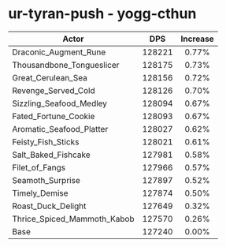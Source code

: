 # ur-tyran-push - yogg-cthun
| Actor | DPS | Increase |
|---|:---:|:---:|
|Draconic_Augment_Rune|128221|0.77%|
|Thousandbone_Tongueslicer|128175|0.73%|
|Great_Cerulean_Sea|128156|0.72%|
|Revenge_Served_Cold|128126|0.70%|
|Sizzling_Seafood_Medley|128094|0.67%|
|Fated_Fortune_Cookie|128093|0.67%|
|Aromatic_Seafood_Platter|128027|0.62%|
|Feisty_Fish_Sticks|128021|0.61%|
|Salt_Baked_Fishcake|127981|0.58%|
|Filet_of_Fangs|127966|0.57%|
|Seamoth_Surprise|127897|0.52%|
|Timely_Demise|127874|0.50%|
|Roast_Duck_Delight|127649|0.32%|
|Thrice_Spiced_Mammoth_Kabob|127570|0.26%|
|Base|127240|0.00%|
